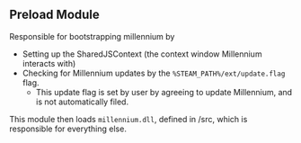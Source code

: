 ## Preload Module

Responsible for bootstrapping millennium by

* Setting up the SharedJSContext (the context window Millennium interacts with)
* Checking for Millennium updates by the `%STEAM_PATH%/ext/update.flag` flag.
  * This update flag is set by user by agreeing to update Millennium, and is not automatically filed. 


This module then loads `millennium.dll`, defined in /src, which is responsible for everything else. 